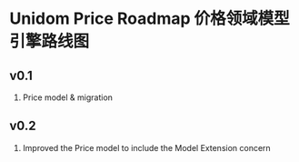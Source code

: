 # Unidom Price Roadmap 价格领域模型引擎路线图

## v0.1
1. Price model & migration

## v0.2
1. Improved the Price model to include the Model Extension concern
